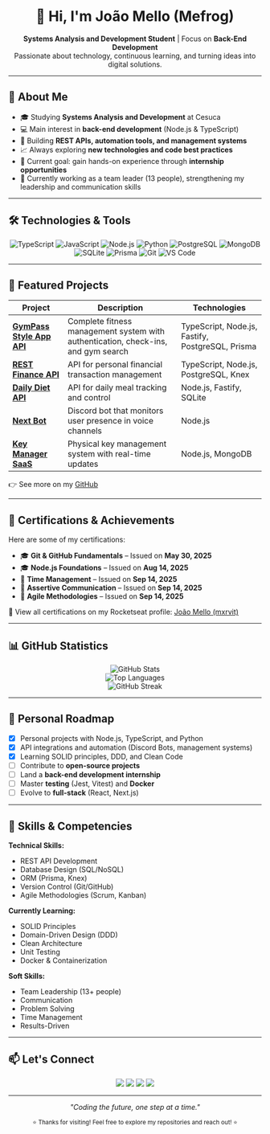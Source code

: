 <!-- Banner / Header -->
<h1 align="center">👋 Hi, I'm João Mello (Mefrog)</h1>
<p align="center">
  <b>Systems Analysis and Development Student</b> | Focus on <b>Back-End Development</b><br>
  Passionate about technology, continuous learning, and turning ideas into digital solutions.
</p>

---

## 🚀 About Me

- 🎓 Studying **Systems Analysis and Development** at Cesuca  
- 💻 Main interest in **back-end development** (Node.js & TypeScript)  
- 🔧 Building **REST APIs, automation tools, and management systems**  
- 📈 Always exploring **new technologies and code best practices**  
- 🎯 Current goal: gain hands-on experience through **internship opportunities**  
- 👔 Currently working as a team leader (13 people), strengthening my leadership and communication skills

---

## 🛠️ Technologies & Tools

<div align="center">

![TypeScript](https://img.shields.io/badge/TypeScript-007ACC?style=for-the-badge&logo=typescript&logoColor=white)
![JavaScript](https://img.shields.io/badge/JavaScript-F7DF1E?style=for-the-badge&logo=javascript&logoColor=black)
![Node.js](https://img.shields.io/badge/Node.js-339933?style=for-the-badge&logo=node.js&logoColor=white)
![Python](https://img.shields.io/badge/Python-3776AB?style=for-the-badge&logo=python&logoColor=white)
![PostgreSQL](https://img.shields.io/badge/PostgreSQL-336791?style=for-the-badge&logo=postgresql&logoColor=white)
![MongoDB](https://img.shields.io/badge/MongoDB-47A248?style=for-the-badge&logo=mongodb&logoColor=white)
![SQLite](https://img.shields.io/badge/SQLite-003B57?style=for-the-badge&logo=sqlite&logoColor=white)
![Prisma](https://img.shields.io/badge/Prisma-2D3748?style=for-the-badge&logo=prisma&logoColor=white)
![Git](https://img.shields.io/badge/Git-F05033?style=for-the-badge&logo=git&logoColor=white)
![VS Code](https://img.shields.io/badge/VS%20Code-0078d7?style=for-the-badge&logo=visual-studio-code&logoColor=white)

</div>

---

## 📂 Featured Projects

| Project | Description | Technologies |
|---------|-------------|--------------|
| [**GymPass Style App API**](https://github.com/melloxyz/api-gympass-app) | Complete fitness management system with authentication, check-ins, and gym search | TypeScript, Node.js, Fastify, PostgreSQL, Prisma |
| [**REST Finance API**](https://github.com/melloxyz/api-rest-finance) | API for personal financial transaction management | TypeScript, Node.js, PostgreSQL, Knex |
| [**Daily Diet API**](https://github.com/melloxyz/api-daily-diet) | API for daily meal tracking and control | Node.js, Fastify, SQLite |
| [**Next Bot**](https://github.com/melloxyz/next-bot) | Discord bot that monitors user presence in voice channels | Node.js |
| [**Key Manager SaaS**](https://github.com/melloxyz/key-manager) | Physical key management system with real-time updates | Node.js, MongoDB |

👉 See more on my [GitHub](https://github.com/melloxyz)

---

## 📜 Certifications & Achievements

Here are some of my certifications:

- 🎓 **Git & GitHub Fundamentals** – Issued on **May 30, 2025**  
- 🎓 **Node.js Foundations** – Issued on **Aug 14, 2025**  
- 📘 **Time Management** – Issued on **Sep 14, 2025**  
- 📘 **Assertive Communication** – Issued on **Sep 14, 2025**  
- 📘 **Agile Methodologies** – Issued on **Sep 14, 2025**  

🔗 View all certifications on my Rocketseat profile: [João Mello (mxrvit)](https://app.rocketseat.com.br/me/mxrvit)

---

## 📊 GitHub Statistics

<div align="center">

![GitHub Stats](https://github-readme-stats.vercel.app/api?username=melloxyz&show_icons=true&theme=radical&include_all_commits=true&count_private=true)  
![Top Languages](https://github-readme-stats.vercel.app/api/top-langs/?username=melloxyz&layout=compact&theme=radical&langs_count=6)  
![GitHub Streak](https://streak-stats.demolab.com?user=melloxyz&theme=radical&hide_border=false)

</div>

---

## 🎯 Personal Roadmap

- [x] Personal projects with Node.js, TypeScript, and Python  
- [x] API integrations and automation (Discord Bots, management systems)  
- [x] Learning SOLID principles, DDD, and Clean Code  
- [ ] Contribute to **open-source projects**  
- [ ] Land a **back-end development internship**  
- [ ] Master **testing** (Jest, Vitest) and **Docker**  
- [ ] Evolve to **full-stack** (React, Next.js)  

---

## 💼 Skills & Competencies

**Technical Skills:**
- REST API Development
- Database Design (SQL/NoSQL)
- ORM (Prisma, Knex)
- Version Control (Git/GitHub)
- Agile Methodologies (Scrum, Kanban)

**Currently Learning:**
- SOLID Principles
- Domain-Driven Design (DDD)
- Clean Architecture
- Unit Testing
- Docker & Containerization

**Soft Skills:**
- Team Leadership (13+ people)
- Communication
- Problem Solving
- Time Management
- Results-Driven

---

## 📫 Let's Connect

<p align="center">
  <a href="mailto:joaovdmello@gmail.com"><img src="https://img.shields.io/badge/Email-D14836?style=for-the-badge&logo=gmail&logoColor=white"></a>
  <a href="https://www.linkedin.com/in/mellodev-"><img src="https://img.shields.io/badge/LinkedIn-0077b5?style=for-the-badge&logo=linkedin&logoColor=white"></a>
  <a href="https://discordapp.com/users/mefrog"><img src="https://img.shields.io/badge/Discord-5865F2?style=for-the-badge&logo=discord&logoColor=white"></a>
  <a href="https://github.com/melloxyz"><img src="https://img.shields.io/badge/GitHub-181717?style=for-the-badge&logo=github&logoColor=white"></a>
</p>

---

<p align="center"><i>"Coding the future, one step at a time."</i></p>
<p align="center"><sub>⭐ Thanks for visiting! Feel free to explore my repositories and reach out! ⭐</sub></p>
